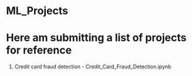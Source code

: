 # ML_Projects
# Here am submitting a list of projects for reference
1. Credit card fraud detection - Credit_Card_Fraud_Detection.ipynb
